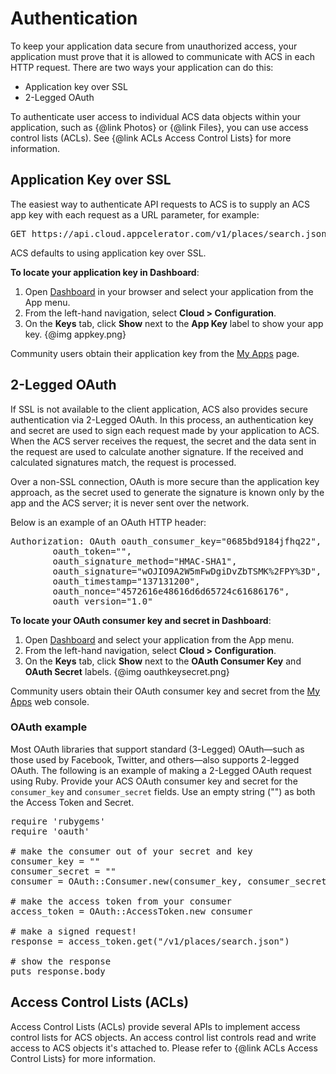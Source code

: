# Authentication

To keep your application data secure from unauthorized access, your application must prove that it 
is allowed to communicate with ACS in each HTTP request. There are two ways your application can do this:

* Application key over SSL
* 2-Legged OAuth

To authenticate user access to individual ACS data objects within your application, such as {@link Photos}
or {@link Files}, you can use access control lists (ACLs). See {@link ACLs Access Control Lists} for more information.

## Application Key over SSL

The easiest way to authenticate API requests to ACS is to supply an ACS app key with each request 
as a URL parameter, for example:

<pre class="prettyprint">GET https://api.cloud.appcelerator.com/v1/places/search.json?<b>key=<span class="display_key">&lt;YOUR_APP_KEY&gt;</span></b></pre>

ACS defaults to using application key over SSL.

**To locate your application key in Dashboard**:

1. Open [Dashboard](https://dashboard.appcelerator.com) in your browser and select your application
from the App menu.
2. From the left-hand navigation, select **Cloud > Configuration**.
3. On the **Keys** tab, click **Show** next to the **App Key** label to show your app key.
{@img appkey.png}

Community users obtain their application key from the [My Apps](https://my.appcelerator.com/apps) page.

## 2-Legged OAuth

If SSL is not available to the client application, ACS also provides secure authentication via 2-Legged OAuth. 
In this process, an authentication key and secret are used to sign each request made 
by your application to ACS. When the ACS server receives the request, the secret and the data 
sent in the request are used to calculate another signature. If the received and calculated signatures match, 
the request is processed.

Over a non-SSL connection, OAuth is more secure than the application key approach, as 
the secret used to generate the signature is known only by the app and the ACS server; it is never 
sent over the network.

Below is an example of an OAuth HTTP header:

<pre class="prettyprint">
Authorization: OAuth oauth_consumer_key="0685bd9184jfhq22",
        oauth_token="",
        oauth_signature_method="HMAC-SHA1",
        oauth_signature="wOJIO9A2W5mFwDgiDvZbTSMK%2FPY%3D",
        oauth_timestamp="137131200",
        oauth_nonce="4572616e48616d6d65724c61686176",
        oauth_version="1.0"
</pre>
 
**To locate your OAuth consumer key and secret in Dashboard**:

1. Open [Dashboard](https://dashboard.appcelerator.com) and select your application
from the App menu.
2. From the left-hand navigation, select **Cloud > Configuration**.
3. On the **Keys** tab, click **Show** next to the **OAuth Consumer Key** and **OAuth Secret** labels.
{@img oauthkeysecret.png}

Community users obtain their OAuth consumer key and secret from the [My Apps](https://my.appcelerator.com/apps)
web console.

### OAuth example

Most OAuth libraries that support standard (3-Legged) OAuth&mdash;such as those used by Facebook, Twitter, 
and others&mdash;also supports 2-legged OAuth. The following is an example of making a 2-Legged 
OAuth request using Ruby. Provide your ACS OAuth consumer key and secret for the `consumer_key` and
`consumer_secret` fields. Use an empty string ("") as both the Access Token and Secret.

<pre class="prettyprint">
require 'rubygems'
require 'oauth'

# make the consumer out of your secret and key
consumer_key = "<ACS OAuth Consumer Key>"
consumer_secret = "<ACS OAuth Secret>"
consumer = OAuth::Consumer.new(consumer_key, consumer_secret, :site => "http://api.cloud.appcelerator.com")

# make the access token from your consumer
access_token = OAuth::AccessToken.new consumer

# make a signed request!
response = access_token.get("/v1/places/search.json")

# show the response
puts response.body
</pre>

## Access Control Lists (ACLs)

Access Control Lists (ACLs) provide several APIs to implement access control lists for ACS
objects. An access control list controls read and write access to ACS objects it's
attached to. Please refer to {@link ACLs Access Control Lists} for more information.